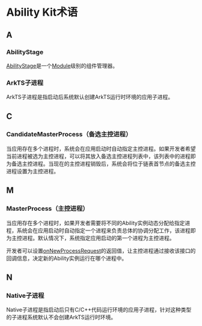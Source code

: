 # Ability Kit术语

<!--Kit: Ability Kit-->
<!--Subsystem: Ability-->
<!--Owner: @ccllee1-->
<!--Designer: @ccllee1-->
<!--Tester: @lixueqing513-->
<!--Adviser: @huipeizi-->

## A

### AbilityStage

[AbilityStage](../reference/apis-ability-kit/js-apis-app-ability-abilityStage.md)是一个[Module](../quick-start/application-package-overview.md#应用的多module设计机制)级别的组件管理器。

### ArkTS子进程

ArkTS子进程是指启动后系统默认创建ArkTS运行时环境的应用子进程。


## C

### CandidateMasterProcess（备选主控进程）

当应用存在多个进程时，系统会在应用启动时自动指定主控进程。如果开发者希望当前进程被选为主控进程，可以将其放入备选主控进程列表中，该列表中的进程即为备选主控进程。当现在的主控进程销毁后，系统会将位于链表首节点的备选主控进程设置为主控进程。


## M

### MasterProcess（主控进程）

当应用存在多个进程时，如果开发者需要将不同的Ability实例动态分配给指定进程，系统会在应用启动时自动指定一个进程来负责总体的协调分配工作，该进程即为主控进程。默认情况下，系统指定应用启动的第一个进程为主控进程。

开发者可以设置[onNewProcessRequest](../reference/apis-ability-kit/js-apis-app-ability-abilityStage.md#onnewprocessrequest11)的返回值，让主控进程通过接收该接口的回调信息，决定新的Ability实例运行在哪个进程中。


## N

### Native子进程

Native子进程是指启动后只有C/C++代码运行环境的应用子进程，针对这种类型的子进程系统默认不会创建ArkTS运行时环境。